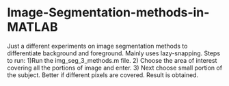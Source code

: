 # Image-Segmentation-methods-in-MATLAB
Just a different experiments on image segmentation methods to differentiate background and foreground.
Mainly uses lazy-snapping.
Steps to run:
1)Run the img_seg_3_methods.m file.
2) Choose the area of interest covering all the portions of image and enter.
3) Next choose small portion of the subject. Better if different pixels are covered. Result is obtained.

